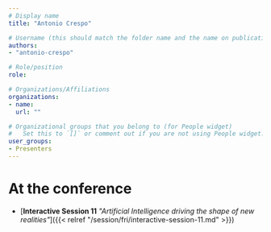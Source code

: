 ```yaml
---
# Display name
title: "Antonio Crespo"

# Username (this should match the folder name and the name on publications)
authors:
- "antonio-crespo"

# Role/position
role:

# Organizations/Affiliations
organizations:
- name: 
  url: ""

# Organizational groups that you belong to (for People widget)
#   Set this to `[]` or comment out if you are not using People widget.
user_groups:
- Presenters
---
```


<!-- # About

Elit exercitation eu occaecat velit ad. -->

# At the conference

- [**Interactive Session 11** *"Artificial Intelligence driving the shape of new realities"*]({{< relref "/session/fri/interactive-session-11.md" >}})